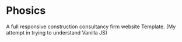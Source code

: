# Phosics
A full responsive construction consultancy firm website Template. (My attempt in trying to understand Vanilla JS)

